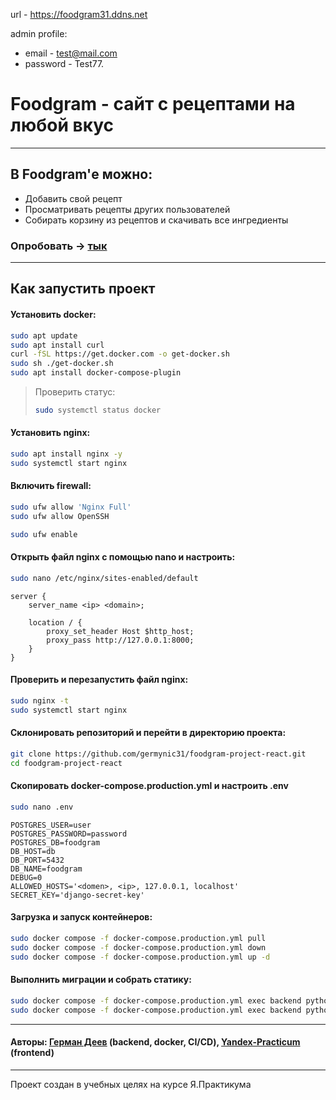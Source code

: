 url - https://foodgram31.ddns.net

admin profile:
  - email - test@mail.com
  - password - Test77.


# Foodgram - сайт с рецептами на любой вкус

---

## В Foodgram'е можно:
- Добавить свой рецепт
- Просматривать рецепты других пользователей
- Собирать корзину из рецептов и скачивать все ингредиенты

### Опробовать → [тык](https://foodgram31.ddns.net)

---

## Как запустить проект

#### Установить docker:

```bash
sudo apt update
sudo apt install curl
curl -fSL https://get.docker.com -o get-docker.sh
sudo sh ./get-docker.sh
sudo apt install docker-compose-plugin 
```

> Проверить статус:
> ```bash
> sudo systemctl status docker
> ```

#### Установить nginx:
```bash
sudo apt install nginx -y
sudo systemctl start nginx
```

#### Включить firewall:

```bash
sudo ufw allow 'Nginx Full'
sudo ufw allow OpenSSH

sudo ufw enable
```

#### Открыть файл nginx с помощью nano и настроить:

```bash
sudo nano /etc/nginx/sites-enabled/default
```


```nginx configuration
server {
    server_name <ip> <domain>;

    location / {
        proxy_set_header Host $http_host;
        proxy_pass http://127.0.0.1:8000;
    }
}
```

#### Проверить и перезапустить файл nginx:

```bash
sudo nginx -t
sudo systemctl start nginx
```

#### Склонировать репозиторий и перейти в директорию проекта:

```bash
git clone https://github.com/germynic31/foodgram-project-react.git
cd foodgram-project-react
```

#### Скопировать docker-compose.production.yml и настроить .env

```bash
sudo nano .env
```

```dotenv
POSTGRES_USER=user
POSTGRES_PASSWORD=password
POSTGRES_DB=foodgram
DB_HOST=db
DB_PORT=5432
DB_NAME=foodgram
DEBUG=0
ALLOWED_HOSTS='<domen>, <ip>, 127.0.0.1, localhost'
SECRET_KEY='django-secret-key'
```


#### Загрузка и запуск контейнеров:

```bash
sudo docker compose -f docker-compose.production.yml pull
sudo docker compose -f docker-compose.production.yml down
sudo docker compose -f docker-compose.production.yml up -d
```

#### Выполнить миграции и собрать статику:

```bash
sudo docker compose -f docker-compose.production.yml exec backend python manage.py migrate
sudo docker compose -f docker-compose.production.yml exec backend python manage.py collectstatic
```
---

#### Авторы: [Герман Деев](https://github.com/germynic31) (backend, docker, CI/CD), [Yandex-Practicum](https://github.com/Yandex-Practicum) (frontend)

---

Проект создан в учебных целях на курсе Я.Практикума



